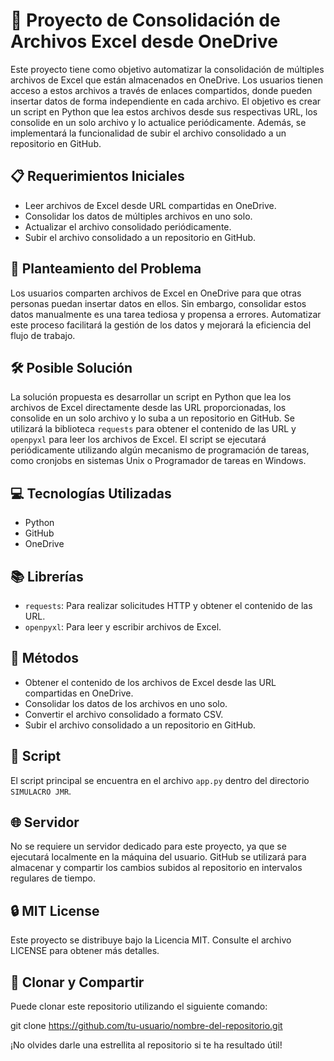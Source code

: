 # 🔗 Proyecto de Consolidación de Archivos Excel desde OneDrive

Este proyecto tiene como objetivo automatizar la consolidación de múltiples archivos de Excel que están almacenados en OneDrive. Los usuarios tienen acceso a estos archivos a través de enlaces compartidos, donde pueden insertar datos de forma independiente en cada archivo. El objetivo es crear un script en Python que lea estos archivos desde sus respectivas URL, los consolide en un solo archivo y lo actualice periódicamente. Además, se implementará la funcionalidad de subir el archivo consolidado a un repositorio en GitHub.

## 📋 Requerimientos Iniciales

- Leer archivos de Excel desde URL compartidas en OneDrive.
- Consolidar los datos de múltiples archivos en uno solo.
- Actualizar el archivo consolidado periódicamente.
- Subir el archivo consolidado a un repositorio en GitHub.

## 🎯 Planteamiento del Problema

Los usuarios comparten archivos de Excel en OneDrive para que otras personas puedan insertar datos en ellos. Sin embargo, consolidar estos datos manualmente es una tarea tediosa y propensa a errores. Automatizar este proceso facilitará la gestión de los datos y mejorará la eficiencia del flujo de trabajo.

## 🛠️ Posible Solución

La solución propuesta es desarrollar un script en Python que lea los archivos de Excel directamente desde las URL proporcionadas, los consolide en un solo archivo y lo suba a un repositorio en GitHub. Se utilizará la biblioteca `requests` para obtener el contenido de las URL y `openpyxl` para leer los archivos de Excel. El script se ejecutará periódicamente utilizando algún mecanismo de programación de tareas, como cronjobs en sistemas Unix o Programador de tareas en Windows.

## 💻 Tecnologías Utilizadas

- Python
- GitHub
- OneDrive

## 📚 Librerías

- `requests`: Para realizar solicitudes HTTP y obtener el contenido de las URL.
- `openpyxl`: Para leer y escribir archivos de Excel.

## 🔄 Métodos

- Obtener el contenido de los archivos de Excel desde las URL compartidas en OneDrive.
- Consolidar los datos de los archivos en uno solo.
- Convertir el archivo consolidado a formato CSV.
- Subir el archivo consolidado a un repositorio en GitHub.

## 📄 Script

El script principal se encuentra en el archivo `app.py` dentro del directorio `SIMULACRO JMR`.

## 🌐 Servidor

No se requiere un servidor dedicado para este proyecto, ya que se ejecutará localmente en la máquina del usuario. GitHub se utilizará para almacenar y compartir los cambios subidos al repositorio en intervalos regulares de tiempo.

## 🔒 MIT License

Este proyecto se distribuye bajo la Licencia MIT. Consulte el archivo LICENSE para obtener más detalles.

## 🚀 Clonar y Compartir

Puede clonar este repositorio utilizando el siguiente comando:

git clone https://github.com/tu-usuario/nombre-del-repositorio.git


¡No olvides darle una estrellita al repositorio si te ha resultado útil!

